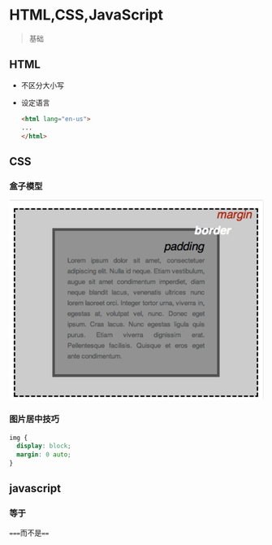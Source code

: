 # HTML,CSS,JavaScript

> 基础

## HTML

- 不区分大小写

- 设定语言

  ~~~html
  <html lang="en-us">
  ...
  </html>
  ~~~

## CSS

### 盒子模型

![image-20230618132230913](HTML/image-20230618132230913.png)

### 图片居中技巧

~~~css
img {
  display: block;
  margin: 0 auto;
}
~~~

## javascript

### 等于

`===`而不是`==`





